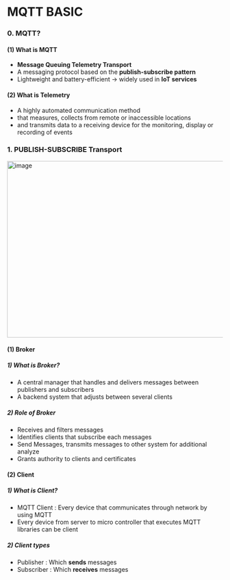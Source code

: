 # MQTT BASIC
### 0. MQTT?
#### (1) What is MQTT
- **Message Queuing Telemetry Transport**
- A messaging protocol based on the **publish-subscribe pattern**
- Lightweight and battery-efficient → widely used in **IoT services**

#### (2) What is Telemetry
- A highly automated communication method<br>
- that measures, collects from remote or inaccessible locations<br>
- and transmits data to a receiving device for the monitoring, display or recording of events<br>

### 1. PUBLISH-SUBSCRIBE Transport
<img width="738" height="413" alt="image" src="https://github.com/user-attachments/assets/b12f2c5f-9f9e-41f3-91d4-b5d2aa615556" /><br>
#### (1) Broker
##### 1) What is Broker?
- A central manager that handles and delivers messages between publishers and subscribers
- A backend system that adjusts between several clients
##### 2) Role of Broker
- Receives and filters messages
- Identifies clients that subscribe each messages
- Send Messages, transmits messages to other system for additional analyze
- Grants authority to clients and certificates
#### (2) Client
##### 1) What is Client?
- MQTT Client : Every device that communicates through network by using MQTT
- Every device from server to micro controller that executes MQTT libraries can be client
##### 2) Client types
- Publisher : Which **sends** messages
- Subscriber : Which **receives** messages
